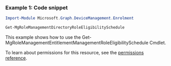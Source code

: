 ### Example 1: Code snippet

```powershellImport-Module Microsoft.Graph.DeviceManagement.Enrolment

Get-MgRoleManagementDirectoryRoleEligibilitySchedule
```
This example shows how to use the Get-MgRoleManagementEntitlementManagementRoleEligibilitySchedule Cmdlet.
To learn about permissions for this resource, see the [permissions reference](/graph/permissions-reference).

